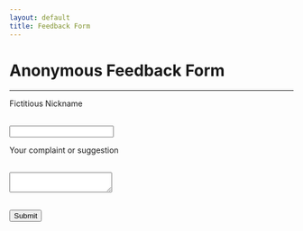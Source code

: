 ```yaml
---
layout: default
title: Feedback Form
---
```


# Anonymous Feedback Form

---

<form action="https://getsimpleform.com/messages?form_api_token=e864f49cd290bd127eeeb75cc92fd624" method="post" enctype="multipart/form-data">
  <!-- the redirect_to is optional, the form will redirect to the referrer on submission -->
<input type='hidden' name='redirect_to' value='http://retrography.github.io/data-management/' />

Fictitious Nickname

<br /><input type='text' name='name' class='form-control' /><br />

Your complaint or suggestion

<br /><textarea name="message" class='form-control'></textarea><br />

<br /><input type='submit' value='Submit' class='form-control' />

</form>
